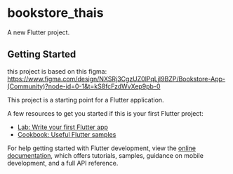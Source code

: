 # bookstore_thais

A new Flutter project.

## Getting Started

this project is based on this figma: https://www.figma.com/design/NXSRj3CgzUZ0lPqLjI9BZP/Bookstore-App-(Community)?node-id=0-1&t=kS8fcFzdWvXep9pb-0

This project is a starting point for a Flutter application.

A few resources to get you started if this is your first Flutter project:

- [Lab: Write your first Flutter app](https://docs.flutter.dev/get-started/codelab)
- [Cookbook: Useful Flutter samples](https://docs.flutter.dev/cookbook)

For help getting started with Flutter development, view the
[online documentation](https://docs.flutter.dev/), which offers tutorials,
samples, guidance on mobile development, and a full API reference.
